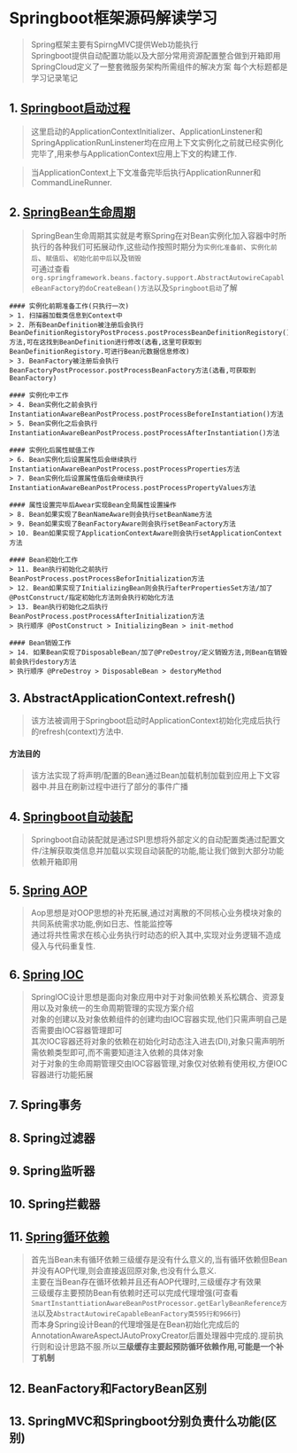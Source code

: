 # Springboot框架源码解读学习
> Spring框架主要有SpirngMVC提供Web功能执行  
> Springboot提供自动配置功能以及大部分常用资源配置整合做到开箱即用  
> SpringCloud定义了一整套微服务架构所需组件的解决方案
> 每个大标题都是学习记录笔记
## 1. [Springboot启动过程](https://blog.csdn.net/he1154910941/article/details/114343464)
> 这里启动的ApplicationContextInitializer、ApplicationLinstener和SpringApplicationRunLinstener均在应用上下文实例化之前就已经实例化完毕了,用来参与ApplicationContext应用上下文的构建工作.

> 当ApplicationContext上下文准备完毕后执行ApplicationRunner和CommandLineRunner.
## 2. [SpringBean生命周期](https://blog.csdn.net/he1154910941/article/details/114420353)
> SpringBean生命周期其实就是考察Spring在对Bean实例化加入容器中时所执行的各种我们可拓展动作,这些动作按照时期分为`实例化准备前`、`实例化前后`、`赋值后`、`初始化前中后`以及`销毁`  
> 可通过查看`org.springframework.beans.factory.support.AbstractAutowireCapableBeanFactory的doCreateBean()方法`以及`Springboot启动`了解
```text
#### 实例化前期准备工作(只执行一次)
> 1. 扫描器加载类信息到Context中
> 2. 所有BeanDefinition被注册后会执行BeanDefinitionRegistoryPostProcess.postProcessBeanDefinitionRegistory()方法,可在这找到BeanDefinition进行修改(选看,这里可获取到BeanDefinitionRegistory.可进行Bean元数据信息修改)
> 3. BeanFactory被注册后会执行BeanFactoryPostProcessor.postProcessBeanFactory方法(选看,可获取到BeanFactory)

#### 实例化中工作
> 4. Bean实例化之前会执行InstantiationAwareBeanPostProcess.postProcessBeforeInstantiation()方法
> 5. Bean实例化之后会执行InstantiationAwareBeanPostProcess.postProcessAfterInstantiation()方法

#### 实例化后属性赋值工作
> 6. Bean实例化后设置属性后会继续执行InstantiationAwareBeanPostProcess.postProcessProperties方法
> 7. Bean实例化后设置属性值后会继续执行InstantiationAwareBeanPostProcess.postProcessPropertyValues方法

#### 属性设置完毕后Awear实现Bean全局属性设置操作
> 8. Bean如果实现了BeanNameAware则会执行setBeanName方法
> 9. Bean如果实现了BeanFactoryAware则会执行setBeanFactory方法
> 10. Bean如果实现了ApplicationContextAware则会执行setApplicationContext方法

#### Bean初始化工作
> 11. Bean执行初始化之前执行BeanPostProcess.postProcessBeforInitialization方法
> 12. Bean如果实现了InitializingBean则会执行afterPropertiesSet方法/加了@PostConstruct/指定初始化方法则会执行初始化方法
> 13. Bean执行初始化之后执行BeanPostProcess.postProcessAfterInitialization方法  
> 执行顺序 @PostConstruct > InitializingBean > init-method  

#### Bean销毁工作
> 14. 如果Bean实现了DisposableBean/加了@PreDestroy/定义销毁方法,则Bean在销毁前会执行destory方法  
> 执行顺序 @PreDestroy > DisposableBean > destoryMethod

```

## 3. AbstractApplicationContext.refresh()
> 该方法被调用于Springboot启动时ApplicationContext初始化完成后执行的refresh(context)方法中.

#### 方法目的
> 该方法实现了将声明/配置的Bean通过Bean加载机制加载到应用上下文容器中.并且在刷新过程中进行了部分的事件广播

## 4. [Springboot自动装配](https://blog.csdn.net/he1154910941/article/details/114684188)
> Springboot自动装配就是通过SPI思想将外部定义的自动配置类通过配置文件/注解获取类信息并加载以实现自动装配的功能,能让我们做到大部分功能依赖开箱即用

## 5. [Spring AOP](https://blog.csdn.net/he1154910941/article/details/114582978)
> Aop思想是对OOP思想的补充拓展,通过对离散的不同核心业务模块对象的共同系统需求功能,例如日志、性能监控等  
> 通过将共性需求在核心业务执行时动态的织入其中,实现对业务逻辑不造成侵入与代码重复性.

## 6. [Spring IOC](https://blog.csdn.net/he1154910941/article/details/114859502)
> SpringIOC设计思想是面向对象应用中对于对象间依赖关系松耦合、资源复用以及对象统一的生命周期管理的实现方案介绍  
> 对象的创建以及对象依赖组件的创建均由IOC容器实现,他们只需声明自己是否需要由IOC容器管理即可  
> 其次IOC容器还将对象的依赖在初始化时动态注入进去(DI),对象只需声明所需依赖类型即可,而不需要知道注入依赖的具体对象  
> 对于对象的生命周期管理交由IOC容器管理,对象仅对依赖有使用权,方便IOC容器进行功能拓展

## 7. Spring事务

## 8. Spring过滤器

## 9. Spring监听器

## 10. Spring拦截器

## 11. [Spring循环依赖](https://blog.csdn.net/he1154910941/article/details/114612034)
> 首先当Bean未有循环依赖三级缓存是没有什么意义的,当有循环依赖但Bean并没有AOP代理,则会直接返回原对象,也没有什么意义.  
> 主要在当Bean存在循环依赖并且还有AOP代理时,三级缓存才有效果  
> 三级缓存主要预防Bean有依赖时还可以完成代理增强(可查看`SmartInstanttiationAwareBeanPostProcessor.getEarlyBeanReference方法`以及`AbstractAutowireCapableBeanFactory类595行和966行`)  
> 而本身Spring设计Bean的代理增强是在Bean初始化完成后的AnnotationAwareAspectJAutoProxyCreator后置处理器中完成的.提前执行则和设计思路不服.所以**三级缓存主要起预防循环依赖作用,可能是一个补丁机制**

## 12. BeanFactory和FactoryBean区别

## 13. SpringMVC和Springboot分别负责什么功能(区别)
